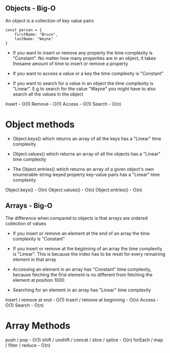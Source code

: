 ## Objects - Big-O

An object is a collection of key value pairs

```
const person = {
    firstName: "Bruce",
    lastName: "Wayne"
}
```

- If you want to insert or remove any property the time complexity is "Constant". No matter how many properties are in an object, it takes thesame amount of time to insert or remove a property

- If you want to access a value or a key the time complexity is "Constant"

- If you want to search for a value in an object the time complexity is "Linear". E.g to search for the value "Wayne" you might have to also search all the values in the object

Insert - O(1)
Remove - O(1)
Access - O(1)
Search - O(n)

# Object methods

- Object.keys() which returns an array of all the keys has a "Linear" time complexity

- Object.values() which returns an array of all the objects has a "Linear" time complexity

- The Object.entries() which returns an array of a given object's own enumerable string-keyed property key-value pairs has a "Linear" time complexity

Object.keys() - O(n)
Object.values() - O(n)
Object.entries() - O(n)

## Arrays - Big-O

The difference when compared to objects is that arrays are ordered collection of values

- If you insert or remove an element at the end of an array the time complexity is "Constant"

- If you insert or remove at the beginning of an array the time complexity is "Linear". This is because the index has to be reset for every remaining element in that array

- Accessing an element in an array has "Constant" time complexity, because fetching the first element is no different from fetching the element at position 1000

- Searching for an element in an array has "Linear" time complexity

Insert / remove at end - O(1)
Insert / remove at beginning - O(n)
Access - O(1)
Search - O(n)

# Array Methods

push / pop - O(1)
shift / unshift / concat / slice / splice - O(n)
forEach / map / filter / reduce - O(n)
